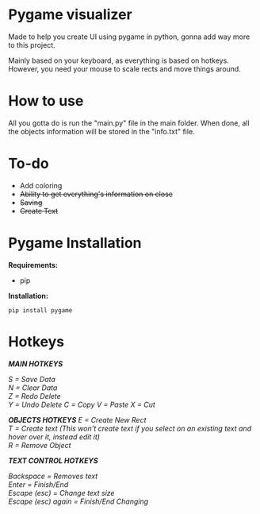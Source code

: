# Pygame visualizer

Made to help you create UI using pygame in python, gonna add way more to this project.

Mainly based on your keyboard, as everything is based on hotkeys. However, you need your mouse to scale rects and move things around.

# How to use

All you gotta do is run the "main.py" file in the main folder. When done, all the objects information will be stored in the "info.txt" file.

# To-do

- Add coloring
- ~~Ability to get everything's information on close~~
- ~~Saving~~
- ~~Create Text~~

# Pygame Installation

**Requirements:**

- pip

**Installation:**

```pip install pygame```

# Hotkeys

***MAIN HOTKEYS***

*S = Save Data*  
*N = Clear Data*  
*Z = Redo Delete*  
*Y = Undo Delete*
*C = Copy*
*V = Paste*
*X = Cut*

***OBJECTS HOTKEYS***
*E = Create New Rect*  
*T = Create text (This won't create text if you select on an existing text and hover over it, instead edit it)*  
*R = Remove Object*

***TEXT CONTROL HOTKEYS***

*Backspace = Removes text*  
*Enter = Finish/End*  
*Escape (esc) = Change text size*  
*Escape (esc) again = Finish/End Changing*  
